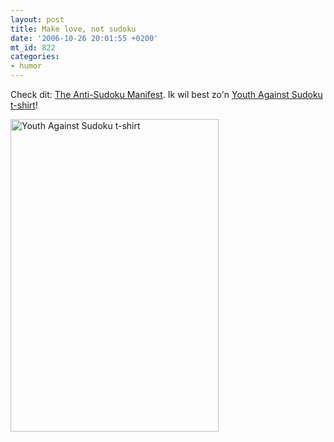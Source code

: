 ```yaml
---
layout: post
title: Make love, not sudoku
date: '2006-10-26 20:01:55 +0200'
mt_id: 822
categories:
- humor
---
```

Check dit: <a href="http://www.youthagainstsudoku.com/index_en.html">The Anti-Sudoku Manifest</a>. Ik wil best zo'n <a href="http://www.youthagainstsudoku.com/mallisto.html">Youth Against Sudoku t-shirt</a>!

<img src="{{ site.url }}/images/youth_against_sudoku.jpg" width="333" height="500" alt="Youth Against Sudoku t-shirt" />
